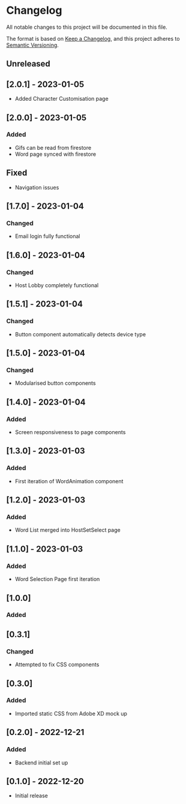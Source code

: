 # Changelog

All notable changes to this project will be documented in this file.

The format is based on [Keep a Changelog](https://keepachangelog.com/en/1.0.0/),
and this project adheres to [Semantic Versioning](https://semver.org/spec/v2.0.0.html).
## Unreleased


## [2.0.1] - 2023-01-05
- Added Character Customisation page

## [2.0.0] - 2023-01-05
### Added
- Gifs can be read from firestore
- Word page synced with firestore
## Fixed
- Navigation issues

## [1.7.0] - 2023-01-04
### Changed
- Email login fully functional

## [1.6.0] - 2023-01-04
### Changed
- Host Lobby completely functional

## [1.5.1] - 2023-01-04
### Changed
- Button component automatically detects device type

## [1.5.0] - 2023-01-04
### Changed
- Modularised button components

## [1.4.0] - 2023-01-04
### Added
- Screen responsiveness to page components

## [1.3.0] - 2023-01-03
### Added
- First iteration of WordAnimation component

## [1.2.0] - 2023-01-03
### Added
- Word List merged into HostSetSelect page

## [1.1.0] - 2023-01-03
### Added
- Word Selection Page first iteration

## [1.0.0]
### Added


## [0.3.1]
### Changed
- Attempted to fix CSS components


## [0.3.0]
### Added
- Imported static CSS from Adobe XD mock up


## [0.2.0] - 2022-12-21
### Added
- Backend initial set up

## [0.1.0] - 2022-12-20
- Initial release